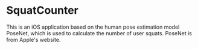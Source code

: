 # SquatCounter
This is an iOS application based on the human pose estimation model PoseNet, which is used to calculate the number of user squats. PoseNet is from Apple's website.
